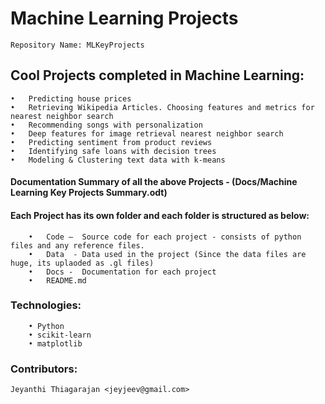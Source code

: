 #  Machine Learning Projects

	Repository Name: MLKeyProjects 

## Cool Projects completed in Machine Learning:

	•	Predicting house prices
	•	Retrieving Wikipedia Articles. Choosing features and metrics for nearest neighbor search
	•	Recommending songs with personalization
	•	Deep features for image retrieval nearest neighbor search
	•	Predicting sentiment from product reviews
	•	Identifying safe loans with decision trees
	•	Modeling & Clustering text data with k-means

#### Documentation Summary of all the above Projects - (Docs/Machine Learning Key Projects Summary.odt)

#### Each Project has its own folder and each folder is structured as below:
	    •	Code –  Source code for each project - consists of python files and any reference files.
	    •	Data  - Data used in the project (Since the data files are huge, its uplaoded as .gl files)
	    •	Docs -  Documentation for each project
	    •	README.md
    
 ### Technologies: 
		• Python
		• scikit-learn
		• matplotlib

 ### Contributors:
 
 	Jeyanthi Thiagarajan <jeyjeev@gmail.com>
